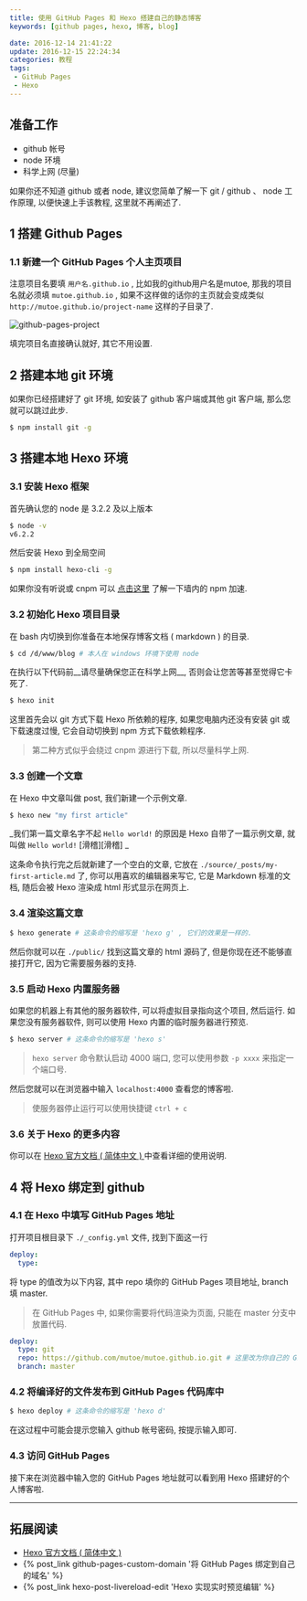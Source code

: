 ```yaml
---
title: 使用 GitHub Pages 和 Hexo 搭建自己的静态博客
keywords: [github pages, hexo, 博客, blog]

date: 2016-12-14 21:41:22
update: 2016-12-15 22:24:34
categories: 教程
tags:
 - GitHub Pages
 - Hexo
---
```


## 准备工作

* github 帐号
* node 环境
* 科学上网 (尽量)

如果你还不知道 github 或者 node, 建议您简单了解一下 git / github 、 node 工作原理, 以便快速上手该教程, 这里就不再阐述了.

## 1 搭建 Github Pages

### 1.1 新建一个 GitHub Pages 个人主页项目

注意项目名要填 `用户名.github.io` , 比如我的github用户名是mutoe, 那我的项目名就必须填 `mutoe.github.io` , 如果不这样做的话你的主页就会变成类似 `http://mutoe.github.io/project-name` 这样的子目录了.

![github-pages-project](//static.mutoe.com/2016/github-pages-hexo-blog/github-pages-project.jpg)

填完项目名直接确认就好, 其它不用设置.

<!-- more -->

## 2 搭建本地 git 环境

如果你已经搭建好了 git 环境, 如安装了 github 客户端或其他 git 客户端, 那么您就可以跳过此步.

``` bash
$ npm install git -g
```

## 3 搭建本地 Hexo 环境

### 3.1 安装 Hexo 框架

首先确认您的 node 是 3.2.2 及以上版本

``` bash
$ node -v
v6.2.2
```

然后安装 Hexo 到全局空间

``` bash
$ npm install hexo-cli -g
```
如果你没有听说或 cnpm 可以 [点击这里](http://npm.taobao.org/) 了解一下墙内的 npm 加速.

### 3.2 初始化 Hexo 项目目录

在 bash 内切换到你准备在本地保存博客文档 ( markdown ) 的目录.

``` bash
$ cd /d/www/blog # 本人在 windows 环境下使用 node
```

在执行以下代码前__请尽量确保您正在科学上网__, 否则会让您苦等甚至觉得它卡死了.

``` bash
$ hexo init
```
这里首先会以 git 方式下载 Hexo 所依赖的程序, 如果您电脑内还没有安装 git 或下载速度过慢, 它会自动切换到 npm 方式下载依赖程序.

> 第二种方式似乎会绕过 cnpm 源进行下载, 所以尽量科学上网.

### 3.3 创建一个文章

在 Hexo 中文章叫做 post, 我们新建一个示例文章.

``` bash
$ hexo new "my first article"
```
_我们第一篇文章名字不起 `Hello world!` 的原因是 Hexo 自带了一篇示例文章, 就叫做 `Hello world!` [滑稽][滑稽] _

这条命令执行完之后就新建了一个空白的文章, 它放在 `./source/_posts/my-first-article.md` 了, 你可以用喜欢的编辑器来写它, 它是 Markdown 标准的文档, 随后会被 Hexo 渲染成 html 形式显示在网页上.

### 3.4 渲染这篇文章

``` bash
$ hexo generate # 这条命令的缩写是 'hexo g' , 它们的效果是一样的.
```

然后你就可以在 `./public/` 找到这篇文章的 html 源码了, 但是你现在还不能够直接打开它, 因为它需要服务器的支持.

### 3.5 启动 Hexo 内置服务器

如果您的机器上有其他的服务器软件, 可以将虚拟目录指向这个项目, 然后运行. 如果您没有服务器软件, 则可以使用 Hexo 内置的临时服务器进行预览.

``` bash
$ hexo server # 这条命令的缩写是 'hexo s'
```
> `hexo server` 命令默认启动 4000 端口, 您可以使用参数 `-p xxxx` 来指定一个端口号.

然后您就可以在浏览器中输入 `localhost:4000` 查看您的博客啦.

> 使服务器停止运行可以使用快捷键 `ctrl + c`

### 3.6 关于 Hexo 的更多内容

你可以在 [Hexo 官方文档 ( 简体中文 ) ](https://hexo.io/zh-cn/docs/index.html) 中查看详细的使用说明.

## 4 将 Hexo 绑定到 github

### 4.1 在 Hexo 中填写 GitHub Pages 地址

打开项目根目录下 `./_config.yml` 文件, 找到下面这一行

``` yaml
deploy:
  type:
```

将 type 的值改为以下内容, 其中 repo 填你的 GitHub Pages 项目地址, branch 填 master.

> 在 GitHub Pages 中, 如果你需要将代码渲染为页面, 只能在 master 分支中放置代码.

``` yaml
deploy:
  type: git
  repo: https://github.com/mutoe/mutoe.github.io.git # 这里改为你自己的 GitHub Pages 地址
  branch: master
```

### 4.2 将编译好的文件发布到 GitHub Pages 代码库中

``` bash
$ hexo deploy # 这条命令的缩写是 'hexo d'
```
在这过程中可能会提示您输入 github 帐号密码, 按提示输入即可.

### 4.3 访问 GitHub Pages

接下来在浏览器中输入您的 GitHub Pages 地址就可以看到用 Hexo 搭建好的个人博客啦.

----

## 拓展阅读

* [Hexo 官方文档 ( 简体中文 ) ](https://hexo.io/zh-cn/docs/index.html)
* {% post_link github-pages-custom-domain '将 GitHub Pages 绑定到自己的域名' %}
* {% post_link hexo-post-livereload-edit 'Hexo 实现实时预览编辑' %}
